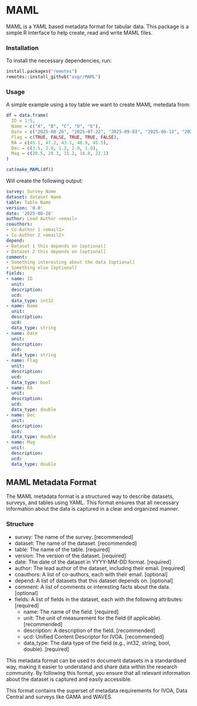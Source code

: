 # MAML

MAML is a YAML based metadata format for tabular data. This package is a simple R interface to help create, read and write MAML files.

### Installation

To install the necessary dependencies, run:

```bash
install.packages("remotes")
remotes::install_github("asgr/MAML")
```

### Usage

A simple example using a toy table we want to create MAML metedata from:

```r
df = data.frame(
  ID = 1:5,
  Name = c("A", "B", "C", "D", "E"),
  Date = c("2025-08-26", "2025-07-22", "2025-09-03", "2025-06-13", "2025-07-26"),
  Flag = c(TRUE, FALSE, TRUE, TRUE, FALSE),
  RA = c(45.1, 47.2, 43.1, 48.9, 45.5),
  Dec = c(3.5, 2.8, 1.2, 2.9, 1.8),
  Mag = c(20.5, 20.3, 15.2, 18.8, 22.1)
)

cat(make_MAML(df))
```

Will create the following output:

```yaml
survey: Survey Name
dataset: dataset Name
table: Table Name
version: '0.0'
date: '2025-08-26'
author: Lead Author <email>
coauthors:
- Co-Author 1 <email1>
- Co-Author 2 <email2>
depend:
- Dataset 1 this depends on [optional]
- Dataset 2 this depends on [optional]
comment:
- Something interesting about the data [optional]
- Something else [optional]
fields:
- name: ID
  unit: 
  description: 
  ucd: 
  data_type: int32
- name: Name
  unit: 
  description: 
  ucd: 
  data_type: string
- name: Date
  unit: 
  description: 
  ucd: 
  data_type: string
- name: Flag
  unit: 
  description: 
  ucd: 
  data_type: bool
- name: RA
  unit: 
  description: 
  ucd: 
  data_type: double
- name: Dec
  unit: 
  description: 
  ucd: 
  data_type: double
- name: Mag
  unit: 
  description: 
  ucd: 
  data_type: double
```

## MAML Metadata Format

The MAML metadata format is a structured way to describe datasets, surveys, and tables using YAML. This format ensures that all necessary information about the data is captured in a clear and organized manner.

### Structure

* survey: The name of the survey. [recommended]
* dataset: The name of the dataset. [recommended]
* table: The name of the table. [required]
* version: The version of the dataset. [required]
* date: The date of the dataset in YYYY-MM-DD format. [required]
* author: The lead author of the dataset, including their email. [required]
* coauthors: A list of co-authors, each with their email. [optional]
* depend: A list of datasets that this dataset depends on. [optional]
* comment: A list of comments or interesting facts about the data. [optional]
* fields: A list of fields in the dataset, each with the following attributes: [required]
  - name: The name of the field. [required]
  - unit: The unit of measurement for the field (if applicable). [recommended]
  - description: A description of the field. [recommended]
  - ucd: Unified Content Descriptor for IVOA. [recommended]
  - data_type: The data type of the field (e.g., int32, string, bool, double). [required]

This metadata format can be used to document datasets in a standardised way, making it easier to understand and share data within the research community. By following this format, you ensure that all relevant information about the dataset is captured and easily accessible.

This format contains the superset of metadata requirements for IVOA, Data Central and surveys like GAMA and WAVES.
